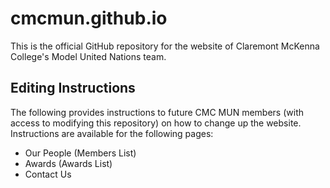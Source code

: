 # cmcmun.github.io
This is the official GitHub repository for the website of Claremont McKenna College's Model United Nations team.

## Editing Instructions
The following provides instructions to future CMC MUN members (with access to modifying this repository) on how to change up the website.
Instructions are available for the following pages:
* Our People (Members List)
* Awards (Awards List)
* Contact Us
